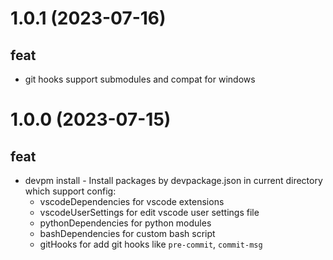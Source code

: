# 1.0.1 (2023-07-16)
## feat
* git hooks support submodules and compat for windows


# 1.0.0 (2023-07-15)
## feat
* devpm install - Install packages by devpackage.json in current directory which support config:
  - vscodeDependencies for vscode extensions
  - vscodeUserSettings for edit vscode user settings file
  - pythonDependencies for python modules
  - bashDependencies for custom bash script
  - gitHooks for add git hooks like `pre-commit`, `commit-msg`